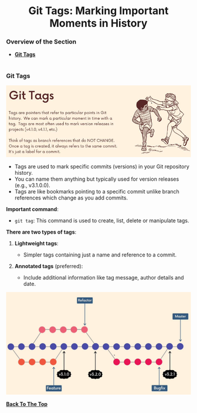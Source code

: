 <h1 align="center">Git Tags: Marking Important Moments in History</h1>

### Overview of the Section
* **[Git Tags](#git-tags)**

#
### <a name="git-tags">Git Tags</a>

![Git Tags](https://github.com/tsokac2/-_-_Git_and_GitHub_CheatSheet/blob/main/src/73.JPG)


- Tags are used to mark specific commits (versions) in your Git repository history.
- You can name them anything but typically used for version releases (e.g., v3.1.0.0).
- Tags are like bookmarks pointing to a specific commit unlike branch references which change as you add commits.

**Important command**:

- ``git tag``: This command is used to create, list, delete or manipulate tags.

**There are two types of tags**:

1. **Lightweight tags**:
    - Simpler tags containing just a name and reference to a commit.

2. **Annotated tags** (preferred):
    - Include additional information like tag message, author details and date.

![Git Tags Versoning](https://github.com/tsokac2/-_-_Git_and_GitHub_CheatSheet/blob/main/src/74.JPG)

**[Back To The Top](#Overview-of-the-Section)**
#